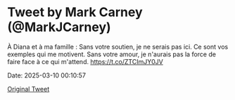 # Tweet by Mark Carney (@MarkJCarney)

À Diana et à ma famille : Sans votre soutien, je ne serais pas ici. Ce sont vos exemples qui me motivent. Sans votre amour, je n'aurais pas la force de faire face à ce qui m'attend. https://t.co/ZTCImJY0JV

Date: 2025-03-10 00:10:57

[Original Tweet](https://x.com/MarkJCarney/status/1898889276693401638)
